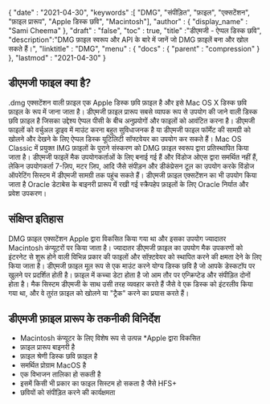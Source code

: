 {
  "date" : "2021-04-30",
  "keywords" :[ "DMG", "संपीड़ित", "फ़ाइल", "एक्सटेंशन", "फ़ाइल प्रारूप", "Apple डिस्क छवि", "Macintosh"],
  "author" : {
    "display_name" : "Sami Cheema"
},
  "draft" : "false",
  "toc" : true,
  "title" :"डीएमजी - ऐप्पल डिस्क छवि",
  "description":"DMG फ़ाइल स्वरूप और API के बारे में जानें जो DMG फ़ाइलें बना और खोल सकते हैं।",
  "linktitle" : "DMG",
  "menu" : {
    "docs" : {
      "parent" : "compression"
}
},
  "lastmod" : "2021-04-30"
}

## डीएमजी फाइल क्या है?

.dmg एक्सटेंशन वाली फ़ाइल एक Apple डिस्क छवि फ़ाइल है और इसे Mac OS X डिस्क छवि फ़ाइल के रूप में जाना जाता है। डीएमजी फ़ाइल प्रारूप सबसे व्यापक रूप से उपयोग की जाने वाली डिस्क छवि फ़ाइल है जिसका उद्देश्य ऐप्पल पीसी के बीच अनुप्रयोगों और फाइलों को आवंटित करना है। डीएमजी फाइलों को वर्चुअल ड्राइव में माउंट करना बहुत सुविधाजनक है या डीएमजी फाइल फॉर्मेट की सामग्री को खोलने और देखने के लिए ऐप्पल डिस्क यूटिलिटी सॉफ्टवेयर का उपयोग कर सकते हैं। Mac OS Classic में प्रयुक्त IMG फ़ाइलों के पुराने संस्करण को DMG फ़ाइल स्वरूप द्वारा प्रतिस्थापित किया जाता है। डीएमजी फाइलें मैक उपयोगकर्ताओं के लिए बनाई गई हैं और विंडोज ओएस द्वारा समर्थित नहीं हैं, लेकिन उपयोगकर्ता 7-ज़िप, मटर ज़िप, आदि जैसे संपीड़न और डीकंप्रेसन टूल का उपयोग करके विंडोज ऑपरेटिंग सिस्टम में डीएमजी सामग्री तक पहुंच सकते हैं। डीएमजी फ़ाइल एक्सटेंशन का भी उपयोग किया जाता है Oracle डेटाबेस के बाइनरी प्रारूप में रखी गई स्क्रैपहेप फ़ाइलों के लिए Oracle निर्यात और प्रवेश उपकरण।

## संक्षिप्त इतिहास

DMG फ़ाइल एक्सटेंशन Apple द्वारा विकसित किया गया था और इसका उपयोग ज्यादातर Macintosh कंप्यूटरों पर किया जाता है। ज्यादातर डीएमजी फ़ाइल का उपयोग मैक उपकरणों को इंटरनेट से शुरू होने वाली विभिन्न प्रकार की फाइलों और सॉफ़्टवेयर को स्थापित करने की क्षमता देने के लिए किया जाता है। डीएमजी फ़ाइल मूल रूप से एक माउंट करने योग्य डिस्क छवि है जो आपके डेस्कटॉप पर खुलने पर प्रदर्शित होती है। फ़ाइल में कच्चा डेटा होता है जो आम तौर पर एन्क्रिप्टेड और संपीड़ित दोनों होता है। मैक सिस्टम डीएमजी के साथ उसी तरह व्यवहार करते हैं जैसे वे एक डिस्क को इंटरलीव किया गया था, और वे तुरंत फ़ाइल को खोलने या "ट्रैक" करने का प्रयास करते हैं।

## डीएमजी फ़ाइल प्रारूप के तकनीकी विनिर्देश

* Macintosh कंप्यूटर के लिए विशेष रूप से उत्पन्न
*Apple द्वारा विकसित
* फ़ाइल प्रारूप बाइनरी है
* फ़ाइल श्रेणी डिस्क छवि फ़ाइल है
* समर्थित प्रोग्राम MacOS है
* एक विभाजन तालिका हो सकती है
* इसमें किसी भी प्रकार का फाइल सिस्टम हो सकता है जैसे HFS+
* छवियों को संपीड़ित करने की कार्यक्षमता

